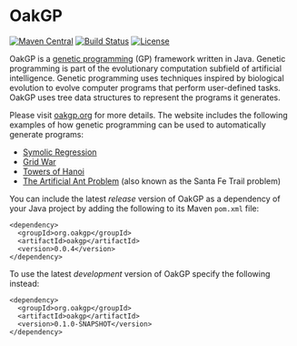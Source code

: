 # OakGP
[![Maven Central](https://img.shields.io/maven-central/v/org.oakgp/oakgp.svg)](http://search.maven.org/#search%7Cga%7C1%7Cg%3A%22org.oakgp%22%20AND%20a%3A%22oakgp%22)
[![Build Status](https://travis-ci.org/s-webber/oakgp.png?branch=master)](https://travis-ci.org/s-webber/oakgp)
[![License](https://img.shields.io/badge/license-Apache%20v2.0-blue.svg)](http://www.apache.org/licenses/LICENSE-2.0)

OakGP is a [genetic programming](http://www.oakgp.org/introduction-to-genetic-programming) (GP) framework written in Java. Genetic programming is part of the evolutionary computation subfield of artificial intelligence. Genetic programming uses techniques inspired by biological evolution to evolve computer programs that perform user-defined tasks. OakGP uses tree data structures to represent the programs it generates.

Please visit [oakgp.org](http://www.oakgp.org/) for more details. The website includes the following examples of how genetic programming can be used to automatically generate programs:

- [Symolic Regression](http://www.oakgp.org/symbolic-regression)
- [Grid War](http://www.oakgp.org/grid-war)
- [Towers of Hanoi](http://www.oakgp.org/towers-of-hanoi)
- [The Artificial Ant Problem](http://www.oakgp.org/artificial-ant-problem) (also known as the Santa Fe Trail problem)

You can include the latest *release* version of OakGP as a dependency of your Java project by adding the following to its Maven `pom.xml` file:

```
<dependency>
  <groupId>org.oakgp</groupId>
  <artifactId>oakgp</artifactId>
  <version>0.0.4</version>
</dependency>
```

To use the latest *development* version of OakGP specify the following instead:

```
<dependency>
  <groupId>org.oakgp</groupId>
  <artifactId>oakgp</artifactId>
  <version>0.1.0-SNAPSHOT</version>
</dependency>
```
